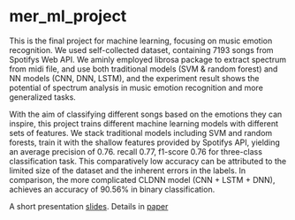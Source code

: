 # mer_ml_project

This is the final project for machine learning, focusing on music emotion recognition. We used self-collected dataset, containing 7193 songs from Spotifys Web API. We aminly employed librosa package to extract spectrum from midi file, and use both traditional models (SVM & random forest) and NN models (CNN, DNN, LSTM), and the experiment result shows the potential of spectrum analysis in music emotion recognition and more generalized tasks.

With the aim of classifying different songs based on the emotions they can inspire, this project trains different machine learning models with different sets of features. We stack traditional models including SVM and random forests, train it with the shallow features provided by Spotifys API, yielding an average precision of 0.76. recall 0.77, f1-score 0.76 for three-class classification task. This comparatively low accuracy can be attributed to the limited size of the dataset and the inherent errors in the labels. In comparison, the more complicated CLDNN model (CNN + LSTM + DNN), achieves an accuracy of 90.56% in binary classification.

A short presentation [slides](https://github.com/qianyu-zhu/mer_ml_project/blob/main/Final_presentation.pdf).
Details in [paper](https://github.com/qianyu-zhu/mer_ml_project/blob/main/Music_emotion_recognition.pdf)
